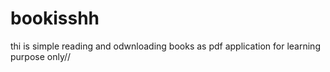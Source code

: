 # bookisshh
thi is simple reading and odwnloading books as pdf application for learning purpose only//
